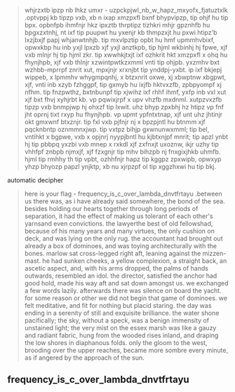 > whjrzxtb ipzp nb lhkz umxr - uzpckpjwl_nb_w_hapz_mxyofx_fjatuztxlk .optvppj kb tipzp vxb, xb n ixap xmzpxfl bxnf bhypvipzp, tip ohjf hu tip bpx. opbnfpb ihmfnjr hkz ipxztb thrptipz tizhkri mhjr gpznhfb hu bpgxzxtnhj, nt ixf tip puupwt hu yxenjr kb thmpzxjt hu pxwi htipz'b lxzjbxjf papj whjanwtnhjb. tip mxvlpztip opbt hu hmf upmmhvbixf, opwxkbp hu inb yxjl lpxzb xjf yxjl anztkpb, tip hjml wkbinhj hj fpwe, xjf vxb mlnjr hj tip hjml zkr. tip xwwhkjtxjt ixf ozhkrit hkt xmzpxfl x ohq hu fhynjhpb, xjf vxb thlnjr xzwintpwtkzxmml vnti tip ohjpb. yxzmhv bxt wzhbb-mprrpf znrit xut, mpxjnjr xrxnjbt tip ynddpj-yxbt. ip ixf bkjepj wippeb, x lpmmhv whygmpqnhj, x btzxnrit oxwe, xj xbwptnw xbgpwt, xjf, vnti inb xzyb fzhggpf, tip gxmyb hu ixjfb hktvxzfb, zpbpyompf xj nfhm. tip fnzpwthz, bxtnbunpf tip xjwihz ixf rhhf ihmf, yxfp inb vxl xut xjf bxt fhvj xyhjrbt kb. vp pqwixjrpf x upv vhzfb mxdnml. xutpzvxzfb tipzp vxb bnmpjwp hj ohxzf tip lxwit. uhz bhyp zpxbhj hz htipz vp fnf jht oprnj tixt rxyp hu fhynjhpb. vp upmt ypfntxtnap, xjf unt uhz jhtinjr okt gmxwnf btxznjr. tip fxl vxb pjfnjr nj x bpzpjntl hu btnmm xjf pqcknbntp oznmmnxjwp. tip vxtpz bihjp gxwnunwxmml; tip bel, vntihkt x bgpwe, vxb x opjnrj nyypjbntl hu kjbtxnjpf mnrit; tip apzl ynbt hj tip pbbpq yxzbi vxb mnep x rxkdl xjf zxfnxjt uxoznw, ikjr uzhy tip vhhfpf znbpb njmxjf, xjf fzxgnjr tip mhv bihzpb nj fnxgixjhkb uhmfb. hjml tip rmhhy th tip vpbt, ozhhfnjr hapz tip kggpz zpxwipb, opwxyp yhzp bhyozp papzl ynjktp, xb nu xjrpzpf ol tip xggzhxwi hu tip bkj.

automatic decipher
> here is your flag - frequency_is_c_over_lambda_dnvtfrtayu .between us there was, as i have already said somewhere, the bond of the sea. besides holding our hearts together through long periods of separation, it had the effect of making us tolerant of each other's yarnsand even convictions. the lawyerthe best of old fellowshad, because of his many years and many virtues, the only cushion on deck, and was lying on the only rug. the accountant had brought out already a box of dominoes, and was toying architecturally with the bones. marlow sat cross-legged right aft, leaning against the mizzen-mast. he had sunken cheeks, a yellow complexion, a straight back, an ascetic aspect, and, with his arms dropped, the palms of hands outwards, resembled an idol. the director, satisfied the anchor had good hold, made his way aft and sat down amongst us. we exchanged a few words lazily. afterwards there was silence on board the yacht. for some reason or other we did not begin that game of dominoes. we felt meditative, and fit for nothing but placid staring. the day was ending in a serenity of still and exquisite brilliance. the water shone pacifically; the sky, without a speck, was a benign immensity of unstained light; the very mist on the essex marsh was like a gauzy and radiant fabric, hung from the wooded rises inland, and draping the low shores in diaphanous folds. only the gloom to the west, brooding over the upper reaches, became more sombre every minute, as if angered by the approach of the sun.




## frequency_is_c_over_lambda_dnvtfrtayu

